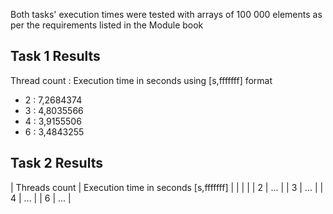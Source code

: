 ﻿
Both tasks' execution times were tested with arrays of 100 000 elements as per the requirements listed in the Module book

## Task 1 Results

Thread count : Execution time in seconds using [s,fffffff] format

- 2 : 7,2684374
- 3 : 4,8035566
- 4 : 3,9155506
- 6 : 3,4843255


## Task 2 Results
| Threads count | Execution time in seconds [s,fffffff] |
|				|							|
| 2	| ... |
| 3	| ... |
| 4	| ... |
| 6 | ... |